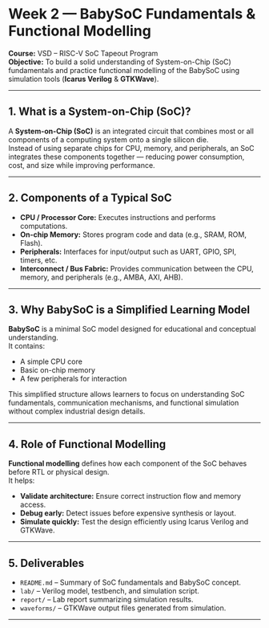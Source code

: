 # Week 2 — BabySoC Fundamentals & Functional Modelling

**Course:** VSD – RISC-V SoC Tapeout Program  
**Objective:** To build a solid understanding of System-on-Chip (SoC) fundamentals and practice functional modelling of the BabySoC using simulation tools (**Icarus Verilog** & **GTKWave**).

---

## 1. What is a System-on-Chip (SoC)?
A **System-on-Chip (SoC)** is an integrated circuit that combines most or all components of a computing system onto a single silicon die.  
Instead of using separate chips for CPU, memory, and peripherals, an SoC integrates these components together — reducing power consumption, cost, and size while improving performance.

---

## 2. Components of a Typical SoC
- **CPU / Processor Core:** Executes instructions and performs computations.  
- **On-chip Memory:** Stores program code and data (e.g., SRAM, ROM, Flash).  
- **Peripherals:** Interfaces for input/output such as UART, GPIO, SPI, timers, etc.  
- **Interconnect / Bus Fabric:** Provides communication between the CPU, memory, and peripherals (e.g., AMBA, AXI, AHB).

---

## 3. Why BabySoC is a Simplified Learning Model
**BabySoC** is a minimal SoC model designed for educational and conceptual understanding.  
It contains:
- A simple CPU core  
- Basic on-chip memory  
- A few peripherals for interaction  

This simplified structure allows learners to focus on understanding SoC fundamentals, communication mechanisms, and functional simulation without complex industrial design details.

---

## 4. Role of Functional Modelling
**Functional modelling** defines how each component of the SoC behaves before RTL or physical design.  
It helps:
- **Validate architecture:** Ensure correct instruction flow and memory access.  
- **Debug early:** Detect issues before expensive synthesis or layout.  
- **Simulate quickly:** Test the design efficiently using Icarus Verilog and GTKWave.

---

## 5. Deliverables
- `README.md` – Summary of SoC fundamentals and BabySoC concept.  
- `lab/` – Verilog model, testbench, and simulation script.  
- `report/` – Lab report summarizing simulation results.  
- `waveforms/` – GTKWave output files generated from simulation.

---



